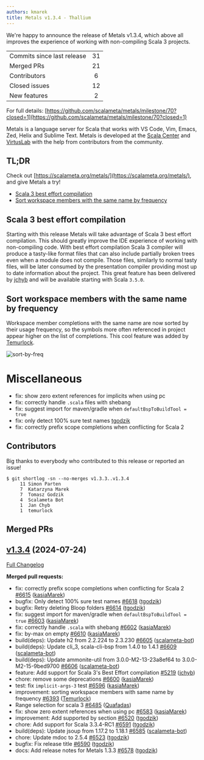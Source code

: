 ```yaml
---
authors: kmarek
title: Metals v1.3.4 - Thallium
---
```


We're happy to announce the release of Metals v1.3.4, which above all improves
the experience of working with non-compiling Scala 3 projects.

<table>
<tbody>
  <tr>
    <td>Commits since last release</td>
    <td align="center">31</td>
  </tr>
  <tr>
    <td>Merged PRs</td>
    <td align="center">21</td>
  </tr>
    <tr>
    <td>Contributors</td>
    <td align="center">6</td>
  </tr>
  <tr>
    <td>Closed issues</td>
    <td align="center">12</td>
  </tr>
  <tr>
    <td>New features</td>
    <td align="center">2</td>
  </tr>
</tbody>
</table>

For full details:
[https://github.com/scalameta/metals/milestone/70?closed=1](https://github.com/scalameta/metals/milestone/70?closed=1)

Metals is a language server for Scala that works with VS Code, Vim, Emacs, Zed,
Helix and Sublime Text. Metals is developed at the
[Scala Center](https://scala.epfl.ch/) and [VirtusLab](https://virtuslab.com)
with the help from contributors from the community.

## TL;DR

Check out [https://scalameta.org/metals/](https://scalameta.org/metals/), and
give Metals a try!

- [Scala 3 best effort compilation](#scala-3-best-effort-compilation)
- [Sort workspace members with the same name by frequency](#sort-workspace-members-with-the-same-name-by-frequency)

## Scala 3 best effort compilation

Starting with this release Metals will take advantage of Scala 3 best effort
compilation. This should greatly improve the IDE experience of working with
non-compiling code. With best effort compilation Scala 3 compiler will produce a
tasty-like format files that can also include partially broken trees even when a
module does not compile. Those files, similarly to normal tasty files, will be
later consumed by the presentation compiler providing most up to date
information about the project. This great feature has been delivered by
[jchyb](https://github.com/jchyb) and will be available starting with Scala
`3.5.0`.

## Sort workspace members with the same name by frequency

Workspace member completions with the same name are now sorted by their usage
frequency, so the symbols more often referenced in project appear higher on the
list of completions. This cool feature was added by
[Temurlock](https://github.com/Temurlock).

![sort-by-freq](https://i.imgur.com/lAOeVCZ.gif)

# Miscellaneous

- fix: show zero extent references for implicits when using pc
- fix: correctly handle `.scala` files with shebang
- fix: suggest import for maven/gradle when `defaultBspToBuildTool = true`
- fix: only detect 100% sure test names [tgodzik](https://github.com/tgodzik)
- fix: correctly prefix scope completions when conflicting for Scala 2

## Contributors

Big thanks to everybody who contributed to this release or reported an issue!

```
$ git shortlog -sn --no-merges v1.3.3..v1.3.4
     11	Simon Parten
     7	Katarzyna Marek
     7	Tomasz Godzik
     4	Scalameta Bot
     1	Jan Chyb
     1	temurlock
```

## Merged PRs

## [v1.3.4](https://github.com/scalameta/metals/tree/v1.3.4) (2024-07-24)

[Full Changelog](https://github.com/scalameta/metals/compare/v1.3.3...v1.3.4)

**Merged pull requests:**

- fix: correctly prefix scope completions when conflicting for Scala 2
  [\#6615](https://github.com/scalameta/metals/pull/6615)
  ([kasiaMarek](https://github.com/kasiaMarek))
- bugfix: Only detect 100% sure test names
  [\#6618](https://github.com/scalameta/metals/pull/6618)
  ([tgodzik](https://github.com/tgodzik))
- bugfix: Retry deleting Bloop folders
  [\#6614](https://github.com/scalameta/metals/pull/6614)
  ([tgodzik](https://github.com/tgodzik))
- fix: suggest import for maven/gradle when `defaultBspToBuildTool = true`
  [\#6603](https://github.com/scalameta/metals/pull/6603)
  ([kasiaMarek](https://github.com/kasiaMarek))
- fix: correctly handle `.scala` with shebang
  [\#6602](https://github.com/scalameta/metals/pull/6602)
  ([kasiaMarek](https://github.com/kasiaMarek))
- fix: by-max on empty [\#6610](https://github.com/scalameta/metals/pull/6610)
  ([kasiaMarek](https://github.com/kasiaMarek))
- build(deps): Update h2 from 2.2.224 to 2.3.230
  [\#6605](https://github.com/scalameta/metals/pull/6605)
  ([scalameta-bot](https://github.com/scalameta-bot))
- build(deps): Update cli_3, scala-cli-bsp from 1.4.0 to 1.4.1
  [\#6609](https://github.com/scalameta/metals/pull/6609)
  ([scalameta-bot](https://github.com/scalameta-bot))
- build(deps): Update ammonite-util from 3.0.0-M2-13-23a8ef64 to
  3.0.0-M2-15-9bed9700 [\#6606](https://github.com/scalameta/metals/pull/6606)
  ([scalameta-bot](https://github.com/scalameta-bot))
- feature: Add support for Scala 3's Best Effort compilation
  [\#5219](https://github.com/scalameta/metals/pull/5219)
  ([jchyb](https://github.com/jchyb))
- chore: remove some deprecations
  [\#6600](https://github.com/scalameta/metals/pull/6600)
  ([kasiaMarek](https://github.com/kasiaMarek))
- test: fix `implicit-args-3` test
  [\#6596](https://github.com/scalameta/metals/pull/6596)
  ([kasiaMarek](https://github.com/kasiaMarek))
- improvement: sorting workspace members with same name by frequency
  [\#6393](https://github.com/scalameta/metals/pull/6393)
  ([Temurlock](https://github.com/Temurlock))
- Range selection for scala 3
  [\#6485](https://github.com/scalameta/metals/pull/6485)
  ([Quafadas](https://github.com/Quafadas))
- fix: show zero extent references when using pc
  [\#6583](https://github.com/scalameta/metals/pull/6583)
  ([kasiaMarek](https://github.com/kasiaMarek))
- improvement: Add supported by section
  [\#6520](https://github.com/scalameta/metals/pull/6520)
  ([tgodzik](https://github.com/tgodzik))
- chore: Add support for Scala 3.3.4-RC1
  [\#6591](https://github.com/scalameta/metals/pull/6591)
  ([tgodzik](https://github.com/tgodzik))
- build(deps): Update jsoup from 1.17.2 to 1.18.1
  [\#6585](https://github.com/scalameta/metals/pull/6585)
  ([scalameta-bot](https://github.com/scalameta-bot))
- chore: Update mdoc to 2.5.4
  [\#6523](https://github.com/scalameta/metals/pull/6523)
  ([tgodzik](https://github.com/tgodzik))
- bugfix: Fix release title
  [\#6590](https://github.com/scalameta/metals/pull/6590)
  ([tgodzik](https://github.com/tgodzik))
- docs: Add release notes for Metals 1.3.3
  [\#6578](https://github.com/scalameta/metals/pull/6578)
  ([tgodzik](https://github.com/tgodzik))
